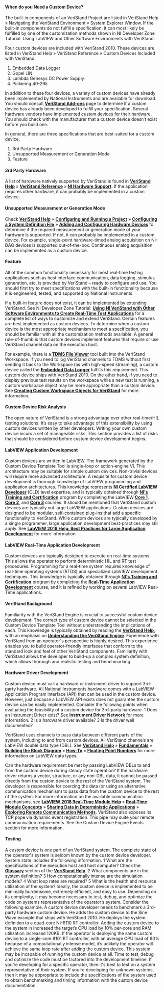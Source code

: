#### When do you Need a Custom Device?

The built-in components of an VeriStand Project are listed in VeriStand Help » Navigating the VeriStand Environment » System Explorer Window. If the built-in components do not fulfill a specification, it can most likely be fulfilled by one of the customization methods shown in NI Developer Zone Tutorial: Using LabVIEW and Other Software Environments with VeriStand.

Four custom devices are included with VeriStand 2010. These devices are listed in VeriStand Help » VeriStand Reference » Custom Devices Included with VeriStand.

1.	Embedded Data Logger
2.	Gopel LIN
3.	Lambda Genesys DC Power Supply
4.	Pickering 40-295

In addition to these four devices, a variety of custom devices have already been implemented by National Instruments and are available for download. You should consult **[VeriStand Add-ons](https://www.ni.com/en-us/support/documentation/supplemental/15/veristand-add-ons.html)** page to determine if a custom device has already been developed to fulfill your specification.
Several hardware vendors have implemented custom devices for their hardware. You should check with the manufacturer that a custom device doesn’t exist before you build one.
 
In general, there are three specifications that are best-suited for a custom device.
1.	3rd Party Hardware
2.	Unsupported Measurement or Generation Mode
3.	Feature

#### 3rd Party Hardware

A list of hardware natively supported by VeriStand is found in **[VeriStand Help](https://www.ni.com/documentation/en/veristand/latest/manual/manual-overview/)** » **[VeriStand Reference](https://www.ni.com/documentation/en/veristand/latest/manual/veristand-reference/)** » **[NI Hardware Support](https://www.ni.com/documentation/en/veristand/latest/manual/ni-hardware-support/)**. If the application requires other hardware, it can probably be implemented in a custom device.

#### Unsupported Measurement or Generation Mode

Check **[VeriStand Help](https://www.ni.com/documentation/en/veristand/latest/manual/manual-overview/)** » **[Configuring and Running a Project](https://www.ni.com/documentation/en/veristand/latest/manual/configure-run-project/)** » **[Configuring a System Definition File](https://www.ni.com/documentation/en/veristand/latest/manual/configure-system-definition-file/)** » **[Adding and Configuring Hardware Devices](https://www.ni.com/documentation/en/veristand/latest/manual/add-configure-hardware-device/)** to determine if the required measurement or generation mode of your hardware is supported. If not, it can probably be implemented in a custom device. For example, single-point hardware-timed analog acquisition on NI-DAQ devices is supported out-of-the-box. Continuous analog acquisition can be implemented as a custom device.

#### Feature

All of the common functionality necessary for most real-time testing applications such as host interface communication, data logging, stimulus generation, etc, is provided by VeriStand – ready to configure and use. You should first try to meet specifications with the built-in functionality because it is engineered, tested, and supported by National Instruments.

If a built-in feature does not exist, it can be implemented by extending VeriStand. See NI Developer Zone Tutorial: **[Using NI VeriStand with Other Software Environments to Create Real-Time Test Applications](https://www.ni.com/en-us/innovations/white-papers/09/using-ni-veristand-with-other-software-environments-to-create-re.html)** for a complete list of ways to customize and extend VeriStand. Certain features are best implemented as custom devices. To determine when a custom device is the most appropriate mechanism to meet a specification, you should be familiar with all the customization methods available. A general rule-of-thumb is that custom devices implement features that require or use VeriStand channel data on the execution host.

For example, there is a **[TDMS File Viewer](https://zone.ni.com/reference/en-XX/help/372846M-01/veristand/use_tools_menu_items/)** tool built into the VeriStand Workspace. If you need to log VeriStand channels to TDMS without first sending it back to the Workspace (as with high-speed streaming), a custom device called the **[Embedded Data Logger](https://zone.ni.com/reference/en-XX/help/372846M-01/veristand/embedded_data_logger/)** fulfills this requirement. This custom device ships with VeriStand 2010. On the other hand, if you need to display previous test results on the workspace while a new test is running, a custom workspace object may be more appropriate than a custom device. See **[Creating Custom Workspace Objects for VeriStand](https://knowledge.ni.com/KnowledgeArticleDetails?id=kA03q000000x4QfCAI&l=en-US)** for more information.

#### Custom Device Risk Analysis

The open nature of VeriStand is a strong advantage over other real-time/HIL testing solutions. It’s easy to take advantage of this extensibility by using custom devices written by other developers. Writing your own custom device incurs a set of manageable risks. This section provides a list of risks that should be considered before custom device development begins.

#### LabVIEW Application Development

Custom devices are written in LabVIEW. The framework generated by the Custom Device Template Tool is single-loop or action-engine VI. This architecture may be suitable for simple custom devices. Non-trivial devices will require more advanced architecture. A requisite for custom device development is thorough knowledge of LabVIEW programming and application architectures. This knowledge represents **[NI Certified LabVIEW Developer](https://education.ni.com/badges/resources/1255)** (CLD) level expertise, and is typically obtained through **[NI's Training and Certification](https://www.ni.com/en-us/shop/services/education-services.html)** program by completing the LabVIEW **[Core 1](https://www.ni.com/en-us/shop/services/education-services/customer-education-courses/labview-core-1-course-overview.html)**, **[Core 2](https://www.ni.com/en-us/shop/services/education-services/customer-education-courses/labview-core-2-course-overview.html)**, and **[Core 3](https://www.ni.com/en-us/shop/services/education-services/customer-education-courses/labview-core-3-course-overview.html)** courses.
It should be mentioned that VeriStand custom devices are typically not large LabVIEW applications. Custom devices are designed to be modular, self-contained plug-ins that add a specific functionality to VeriStand. While custom devices are typically developed by a single programmer, large application development best-practices may still apply. See **[LabVIEW 2018 Help: Best Practices for Large Application Development](https://zone.ni.com/reference/en-XX/help/371361R-01/lvdevconcepts/best_practices_large_apps/)** for more information.

#### LabVIEW Real-Time Application Development

Custom devices are typically designed to execute on real-time systems. This allows the operator to perform deterministic HIL and RT test procedures. Programming for a real-time system requires knowledge of real-time operating systems (RTOS) and specialized LabVIEW development techniques. This knowledge is typically obtained through **[NI's Training and Certification](https://www.ni.com/en-us/shop/services/education-services.html)** program by completing the **[Real-Time Application Development](https://www.ni.com/en-us/shop/services/products/labview-real-time-1-course.html)** course, and it is refined by working on several LabVIEW Real-Time applications.

#### VeriStand Background

Familiarity with the VeriStand Engine is crucial to successful custom device development. The correct type of custom device cannot be selected in the Custom Device Template Tool without understanding the implications of each. This knowledge is typically obtained by reading the **[VeriStand Help](https://www.ni.com/documentation/en/veristand/latest/manual/manual-overview/)**, with an emphasis on **[Understanding the VeriStand Engine](https://www.ni.com/documentation/en/veristand/latest/manual/vs-engine/)**.
Experience with VeriStand from an operator's perspective is highly desired. This experience enables you to build operator-friendly interfaces that conform to the standard look and feel of other VeriStand components. Familiarity with VeriStand allows the developer to build-up a complex system definition, which allows thorough and realistic testing and benchmarking.

#### Hardware Driver Development

Custom device must call a hardware or instrument driver to support 3rd-party hardware. All National Instruments hardware comes with a LabVIEW Application Program Interface (API) that can be used in the custom device. However, just because a LabVIEW API exists does not guarantee the custom device can be easily implemented. Consider the following points when evaluating the feasibility of a custom device for 3rd-party hardware.
1 Does an Instrument Driver exist? See **[Instrument Driver Network](https://www.ni.com/en-us/support/downloads/instrument-drivers.html)** for more information.
2 Is a hardware driver available?
3 Is the driver well documented?

VeriStand uses channels to pass data between different parts of the system, including to and from custom devices. All VeriStand channels are LabVIEW double data type (DBL). See **[VeriStand Help](https://zone.ni.com/reference/en-XX/help/371361R-01/)** » **[Fundamentals](https://zone.ni.com/reference/en-XX/help/371361R-01/TOC5.htm)** » **[Building the Block Diagram](https://zone.ni.com/reference/en-XX/help/371361R-01/TOC12.htm)** » **[How-To](https://zone.ni.com/reference/en-XX/help/371361R-01/TOC14.htm)** » **[Floating Point Numbers](https://zone.ni.com/reference/en-XX/help/371361R-01/lvhowto/floating_point_numbers/)** for more information on LabVIEW data types.
 
Can the hardware requirement be met by passing LabVIEW DBLs to and from the custom device during steady state operation?
If the hardware driver returns a vector, structure, or any non-DBL data, it cannot be passed directly from the custom device to the rest of the VeriStand system. The developer is responsible for coercing the data (or using an alternative communication mechanism) to pass data from the custom device to the rest of the system. For more information on the available communication mechanisms, see **[LabVIEW 2018 Real-Time Module Help](https://zone.ni.com/reference/en-XX/help/370715P-01/)** » **[Real-Time Module Concepts](https://zone.ni.com/reference/en-XX/help/370715P-01/lvrtconcepts/rtmoduleconcepts/)** » **[Sharing Data in Deterministic Applications](https://zone.ni.com/reference/en-XX/help/370715P-01/lvrtconcepts/rtsharedatadeterm/)** » **[Exploring Remote Communication Methods](https://zone.ni.com/reference/en-XX/help/370715P-01/lvrtconcepts/exploring_communication_methods/)**.
VeriStand also exposes its TCP pope via dynamic event registration. This pipe may suite your remote communication requirements. See the Custom Device Engine Events section for more information.

#### Testing

A custom device is one part of an VeriStand system. The complete state of the operator's system is seldom known by the custom device developer. System state includes the following information.
1 What are the specifications of the execution host and host computer? Check the **[Glossary](https://www.ni.com/documentation/en/veristand/latest/manual/veristand-glossary/)** section of the **[VeriStand Help](https://www.ni.com/documentation/en/veristand/latest/manual/manual-overview/)**.
2 What components are in the system definition?
3 How computationally intense are the simulation models?
4 What loop rates are required?
5 What is the health and resource utilization of the system?
Ideally, the custom device is implemented to be minimally burdensome, extremely efficient, and easy to use. Depending on its complexity, it may become necessary to test, debug, and optimize the code on systems representative of the operator’s system. Consider the following example.
A custom device developer needs to benchmark a 3rd-party hardware custom device. He adds the custom device to the Sine Wave example that ships with VeriStand 2010. He deploys the system definition to a quad-core NI-8110 RT controller. Adding the custom device to the system in increased the target’s CPU load by 10% per-core and RAM utilization increased 120KB. If the operator is deploying the same custom device to a single-core 8101 RT controller, with an average CPU load of 60% because of a computationally intense model, it’s unlikely the operator will achieve the same loop rate after adding the custom device. This system may be incapable of running the custom device at all.
Time to test, debug and optimize the code must be factored into the development timeline. If you’re developing for a specific operator, then it's best to test on a system representative of their system. If you’re developing for unknown systems, then it may be appropriate to include the specifications of the system used to obtain benchmarking and timing information with the custom device documentation.
